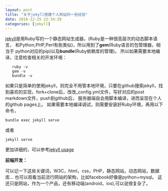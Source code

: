 ```yaml
---
layout: post
title: "关于jekyll搭建个人网站的一些经验"
date: 2018-12-25 22:34:39
categories: [jekyll]
---
```

[jekyll](https://jekyllrb.com/)是用Ruby写的一个静态网站生成器，(Ruby是一种很高层次的动态脚本语言，
和Python,PHP,Perl有些类似)，所以用到了**gem**(Ruby语言的包管理器，相当于
python对应的pip)以及**bundle**(Ruby依赖库的管理)。
所以如果需要本地编译，注意检查相关的开发环境：
```
   ruby -v
   gem -v
   bundle -v
```
如果只是简单的使用jekyll，则完全不用管本地环境，只要在github搜索jekyll，找到喜欢的实现，fork+clone后，改改_config.yml文件，写好对应的post markdown文件，push到github后，
服务器端自会用脚本编译，进而呈现在个人的github pages上。
如果需要本地编译调试，则需要安装好Ruby环境，再用以下命令，
```
bundle exec jekyll serve
```
或者
```
jekyll serve
```
更加详细的，可以参考[jekyll usage](https://jekyllrb.com/docs/usage/)

**前端开发：**

可以记一下这些关键词，W3C，html，css，PHP，静态网站，动态网站，数据库...
也可以观看当前流行网站的架构，比如facebook好像是python+mysql。
这还只是网站，作为一个产品，还有移动端(android，ios),可以说很复杂了。